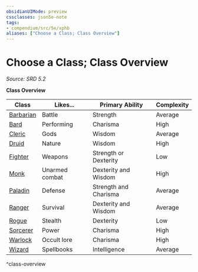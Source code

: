 ```yaml
---
obsidianUIMode: preview
cssclasses: json5e-note
tags:
- compendium/src/5e/xphb
aliases: ["Choose a Class; Class Overview"]
---
```

# Choose a Class; Class Overview
*Source: SRD 5.2* 

**Class Overview**

| Class | Likes... | Primary Ability | Complexity |
|-------|----------|-----------------|------------|
| [Barbarian](barbarian-xphb.md) | Battle | Strength | Average |
| [Bard](bard-xphb.md) | Performing | Charisma | High |
| [Cleric](cleric-xphb.md) | Gods | Wisdom | Average |
| [Druid](druid-xphb.md) | Nature | Wisdom | High |
| [Fighter](fighter-xphb.md) | Weapons | Strength or Dexterity | Low |
| [Monk](monk-xphb.md) | Unarmed combat | Dexterity and Wisdom | High |
| [Paladin](paladin-xphb.md) | Defense | Strength and Charisma | Average |
| [Ranger](ranger-xphb.md) | Survival | Dexterity and Wisdom | Average |
| [Rogue](rogue-xphb.md) | Stealth | Dexterity | Low |
| [Sorcerer](sorcerer-xphb.md) | Power | Charisma | High |
| [Warlock](warlock-xphb.md) | Occult lore | Charisma | High |
| [Wizard](wizard-xphb.md) | Spellbooks | Intelligence | Average |
^class-overview